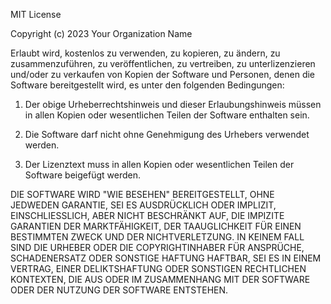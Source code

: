 MIT License

Copyright (c) 2023 Your Organization Name

Erlaubt wird, kostenlos zu verwenden, zu kopieren, zu ändern, zu zusammenzuführen, zu veröffentlichen, zu vertreiben, zu unterlizenzieren und/oder zu verkaufen von Kopien der Software und Personen, denen die Software bereitgestellt wird, es unter den folgenden Bedingungen:

1. Der obige Urheberrechtshinweis und dieser Erlaubungshinweis müssen in allen Kopien oder wesentlichen Teilen der Software enthalten sein.

2. Die Software darf nicht ohne Genehmigung des Urhebers verwendet werden.

3. Der Lizenztext muss in allen Kopien oder wesentlichen Teilen der Software beigefügt werden.

DIE SOFTWARE WIRD "WIE BESEHEN" BEREITGESTELLT, OHNE JEDWEDEN GARANTIE, SEI ES AUSDRÜCKLICH ODER IMPLIZIT, EINSCHLIESSLICH, ABER NICHT BESCHRÄNKT AUF, DIE IMPIZITE GARANTIEN DER MARKTFÄHIGKEIT, DER TAAUGLICHKEIT FÜR EINEN BESTIMMTEN ZWECK UND DER NICHTVERLETZUNG. IN KEINEM FALL SIND DIE URHEBER ODER DIE COPYRIGHTINHABER FÜR ANSPRÜCHE, SCHADENERSATZ ODER SONSTIGE HAFTUNG HAFTBAR, SEI ES IN EINEM VERTRAG, EINER DELIKTSHAFTUNG ODER SONSTIGEN RECHTLICHEN KONTEXTEN, DIE AUS ODER IM ZUSAMMENHANG MIT DER SOFTWARE ODER DER NUTZUNG DER SOFTWARE ENTSTEHEN.